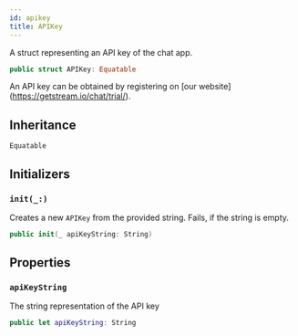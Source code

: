 ```yaml
---
id: apikey 
title: APIKey
--- 
```


A struct representing an API key of the chat app.

``` swift
public struct APIKey: Equatable 
```

An API key can be obtained by registering on \[our website\](https://getstream.io/chat/trial/).

## Inheritance

`Equatable`

## Initializers

### `init(_:)`

Creates a new `APIKey` from the provided string. Fails, if the string is empty.

``` swift
public init(_ apiKeyString: String) 
```

> 

## Properties

### `apiKeyString`

The string representation of the API key

``` swift
public let apiKeyString: String
```
